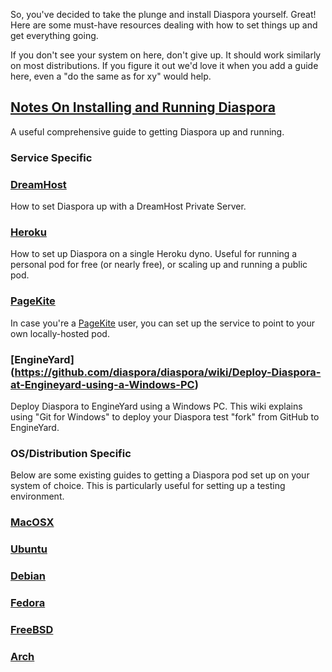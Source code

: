 So, you've decided to take the plunge and install Diaspora yourself. Great! Here are some must-have resources dealing with how to set things up and get everything going. 

If you don't see your system on here, don't give up. It should work similarly on most distributions. If you figure it out we'd love it when you add a guide here, even a "do the same as for xy" would help.

## [Notes On Installing and Running Diaspora](https://github.com/diaspora/diaspora/wiki/Notes-on-Installing-and-Running-Diaspora)
A useful comprehensive guide to getting Diaspora up and running.

### Service Specific

### [DreamHost](https://github.com/diaspora/diaspora/wiki/Installing-on-dreamhost)
How to set Diaspora up with a DreamHost Private Server.

### [Heroku](https://github.com/diaspora/diaspora/wiki/Installing-on-heroku)
How to set up Diaspora on a single Heroku dyno. Useful for running a personal pod for free (or nearly free), or scaling up and running a public pod.

### [PageKite](https://github.com/diaspora/diaspora/wiki/How-to-Use-Pagekite-to-Link-Your-Own-Domain-Name-to-a-Local-Network-Diaspora-Pod)
In case you're a [PageKite](http://pagekite.net/) user, you can set up the service to point to your own locally-hosted pod.

### [EngineYard] (https://github.com/diaspora/diaspora/wiki/Deploy-Diaspora-at-Engineyard-using-a-Windows-PC)
Deploy Diaspora to EngineYard using a Windows PC. This wiki explains using "Git for Windows" to deploy your Diaspora test "fork" from GitHub to EngineYard.


### OS/Distribution Specific

Below are some existing guides to getting a Diaspora pod set up on your system of choice. This is particularly useful for setting up a testing environment.

### [MacOSX](https://github.com/diaspora/diaspora/wiki/Installing-on-Mac-OS-X)
### [Ubuntu](https://github.com/diaspora/diaspora/wiki/Installing-on-Ubuntu)
### [Debian](https://github.com/diaspora/diaspora/wiki/Installing-on-Debian)
### [Fedora](https://github.com/diaspora/diaspora/wiki/Installing-on-Fedora)
### [FreeBSD](https://github.com/diaspora/diaspora/wiki/Installing-on-FreeBSD)
### [Arch](https://wiki.archlinux.org/index.php/Diaspora)